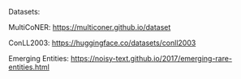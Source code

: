 Datasets:


MultiCoNER: https://multiconer.github.io/dataset

ConLL2003: https://huggingface.co/datasets/conll2003

Emerging Entities: https://noisy-text.github.io/2017/emerging-rare-entities.html
